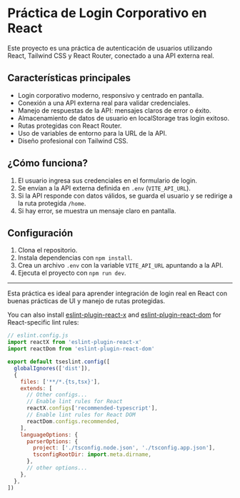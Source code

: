 # Práctica de Login Corporativo en React

Este proyecto es una práctica de autenticación de usuarios utilizando React, Tailwind CSS y React Router, conectado a una API externa real.

## Características principales
- Login corporativo moderno, responsivo y centrado en pantalla.
- Conexión a una API externa real para validar credenciales.
- Manejo de respuestas de la API: mensajes claros de error o éxito.
- Almacenamiento de datos de usuario en localStorage tras login exitoso.
- Rutas protegidas con React Router.
- Uso de variables de entorno para la URL de la API.
- Diseño profesional con Tailwind CSS.

## ¿Cómo funciona?
1. El usuario ingresa sus credenciales en el formulario de login.
2. Se envían a la API externa definida en `.env` (`VITE_API_URL`).
3. Si la API responde con datos válidos, se guarda el usuario y se redirige a la ruta protegida `/home`.
4. Si hay error, se muestra un mensaje claro en pantalla.

## Configuración
1. Clona el repositorio.
2. Instala dependencias con `npm install`.
3. Crea un archivo `.env` con la variable `VITE_API_URL` apuntando a la API.
4. Ejecuta el proyecto con `npm run dev`.

---

Esta práctica es ideal para aprender integración de login real en React con buenas prácticas de UI y manejo de rutas protegidas.

You can also install [eslint-plugin-react-x](https://github.com/Rel1cx/eslint-react/tree/main/packages/plugins/eslint-plugin-react-x) and [eslint-plugin-react-dom](https://github.com/Rel1cx/eslint-react/tree/main/packages/plugins/eslint-plugin-react-dom) for React-specific lint rules:

```js
// eslint.config.js
import reactX from 'eslint-plugin-react-x'
import reactDom from 'eslint-plugin-react-dom'

export default tseslint.config([
  globalIgnores(['dist']),
  {
    files: ['**/*.{ts,tsx}'],
    extends: [
      // Other configs...
      // Enable lint rules for React
      reactX.configs['recommended-typescript'],
      // Enable lint rules for React DOM
      reactDom.configs.recommended,
    ],
    languageOptions: {
      parserOptions: {
        project: ['./tsconfig.node.json', './tsconfig.app.json'],
        tsconfigRootDir: import.meta.dirname,
      },
      // other options...
    },
  },
])
```
